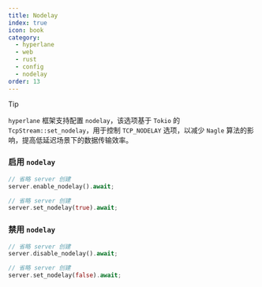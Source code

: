 ```yaml
---
title: Nodelay
index: true
icon: book
category:
  - hyperlane
  - web
  - rust
  - config
  - nodelay
order: 13
---
```


<Share colorful />

> [!tip]
>
> `hyperlane` 框架支持配置 `nodelay`，该选项基于 `Tokio` 的 `TcpStream::set_nodelay`，用于控制 `TCP_NODELAY` 选项，以减少 `Nagle` 算法的影响，提高低延迟场景下的数据传输效率。

### 启用 `nodelay`

```rust
// 省略 server 创建
server.enable_nodelay().await;
```

```rust
// 省略 server 创建
server.set_nodelay(true).await;
```

### 禁用 `nodelay`

```rust
// 省略 server 创建
server.disable_nodelay().await;
```

```rust
// 省略 server 创建
server.set_nodelay(false).await;
```

<Bottom />
